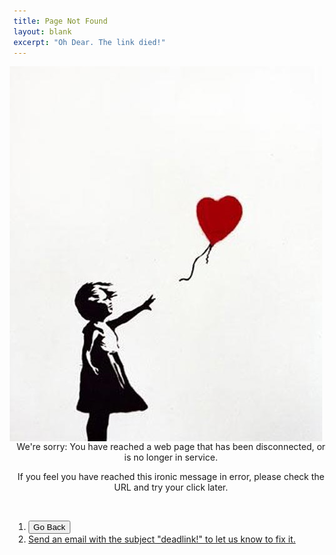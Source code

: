```yaml
---
title: Page Not Found
layout: blank
excerpt: "Oh Dear. The link died!"
---
```


<img src="/images/banksyheart.jpg" alt="Banksy heart" align="right" hspace="10">

<br>
<br>
<br>
<br>
<br>

<center>

We're sorry: You have reached a web page that has been disconnected, or is no longer in service. 

If you feel you have reached this ironic message in error, please check the URL and try your click later.

</center>

<br>

1. <button onclick="goBack()">Go Back</button>
2. <a href="emailto:info@keithbuhler.com"> Send an email with the subject "deadlink!" to let us know to fix it.</a>


<script>
function goBack() {
    window.history.back();
}
</script>


